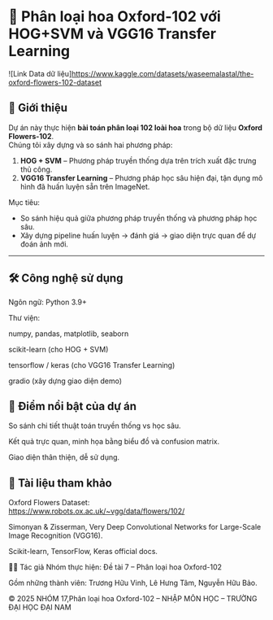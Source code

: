 # 🌸 Phân loại hoa Oxford-102 với HOG+SVM và VGG16 Transfer Learning  

![Link Data dữ liệu]https://www.kaggle.com/datasets/waseemalastal/the-oxford-flowers-102-dataset  

## 📌 Giới thiệu  

Dự án này thực hiện **bài toán phân loại 102 loài hoa** trong bộ dữ liệu **Oxford Flowers-102**.  
Chúng tôi xây dựng và so sánh hai phương pháp:  

1. **HOG + SVM** – Phương pháp truyền thống dựa trên trích xuất đặc trưng thủ công.  
2. **VGG16 Transfer Learning** – Phương pháp học sâu hiện đại, tận dụng mô hình đã huấn luyện sẵn trên ImageNet.  

Mục tiêu:  
- So sánh hiệu quả giữa phương pháp truyền thống và phương pháp học sâu.  
- Xây dựng pipeline huấn luyện → đánh giá → giao diện trực quan để dự đoán ảnh mới.  

---


## 🛠️ Công nghệ sử dụng
Ngôn ngữ: Python 3.9+

Thư viện:

numpy, pandas, matplotlib, seaborn

scikit-learn (cho HOG + SVM)

tensorflow / keras (cho VGG16 Transfer Learning)

gradio (xây dựng giao diện demo)

## 🌟 Điểm nổi bật của dự án
So sánh chi tiết thuật toán truyền thống vs học sâu.

Kết quả trực quan, minh họa bằng biểu đồ và confusion matrix.

Giao diện thân thiện, dễ sử dụng.

## 📖 Tài liệu tham khảo
Oxford Flowers Dataset: https://www.robots.ox.ac.uk/~vgg/data/flowers/102/

Simonyan & Zisserman, Very Deep Convolutional Networks for Large-Scale Image Recognition (VGG16).

Scikit-learn, TensorFlow, Keras official docs.

👨‍💻 Tác giả
Nhóm thực hiện: Đề tài 7 – Phân loại hoa Oxford-102

Gồm những thành viên: Trương Hữu Vinh, Lê Hưng Tâm, Nguyễn Hữu Bảo.

© 2025 NHÓM 17,Phân loại hoa Oxford-102 – NHẬP MÔN HỌC  – TRƯỜNG ĐẠI HỌC ĐẠI NAM
